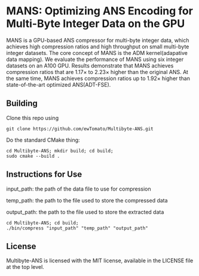 # MANS: Optimizing ANS Encoding for Multi-Byte Integer Data on the GPU

MANS is a GPU-based ANS compressor for multi-byte integer data, which achieves high compression ratios and high throughput on small multi-byte integer datasets. The core concept of MANS is the ADM kernel(adapative data mapping). We evaluate the performance of MANS using six integer datasets on an A100 GPU. Results demonstrate that MANS achieves compression ratios that are 1.17$\times$ to 2.23$\times$ higher than the original ANS. At the same time,  MANS achieves compression ratios up to 1.92$\times$ higher than state-of-the-art optimized ANS(ADT-FSE).

## Building

Clone this repo using

```shell
git clone https://github.com/ewTomato/Multibyte-ANS.git
```

Do the standard CMake thing:

```shell
cd Multibyte-ANS; mkdir build; cd build;
sudo cmake --build .
```

## Instructions for Use

input_path: the path of the data file to use for compression

temp_path: the path to the file used to store the compressed data

output_path: the path to the file used to store the extracted data

```shell
cd Multibyte-ANS; cd build;
./bin/compress "input_path" "temp_path" "output_path"
```

## License

Multibyte-ANS is licensed with the MIT license, available in the LICENSE file at the top level.
